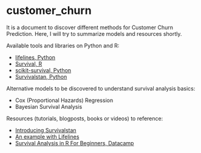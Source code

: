 # customer_churn

It is a document to discover different methods for Customer Churn Prediction. Here, I will try to summarize models and resources shortly.

Available tools and libraries on Python and R:
 
- [lifelines, Python](https://lifelines.readthedocs.io/en/latest/)
- [Survival, R](https://cran.r-project.org/web/packages/survival/survival.pdf)
- [scikit-survival, Python](https://pypi.org/project/scikit-survival/)
- [Survivalstan, Python](https://pypi.org/project/survivalstan/)
 
Alternative models to be discovered to understand survival analysis basics: 

- Cox (Proportional Hazards) Regression
- Bayesian Survival Analysis
 
Resources (tutorials, blogposts, books or videos) to reference: 
 
- [Introducing Survivalstan](http://www.hammerlab.org/2017/06/26/introducing-survivalstan/)
- [An example with Lifelines](https://github.com/anurag-code/Survival-Analysis-Lifelines/blob/master/Survival%20Analysis%20-%20Quick%20Implementation.ipynb)
- [Survival Analysis in R For Beginners, Datacamp](https://www.datacamp.com/community/tutorials/survival-analysis-R)
